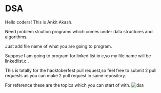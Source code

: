 # DSA
Hello coders!
This is Ankit Akash.



Need problem sloution programs which comes under data structures and algorithms.



Just add file name of what you are going to program.




Suppose I am going to program for linked list in c,so my file name will be linkedlist.c .



This is totally for the hacktoberfest pull request,so feel free to submit 2 pull requests as you can make 2 pull request in same repository.




For reference these are the topics which you can start of with.
![dsa](https://user-images.githubusercontent.com/75488501/195944951-8122d139-ba1e-4e9e-8d92-387ea0d04778.png)
